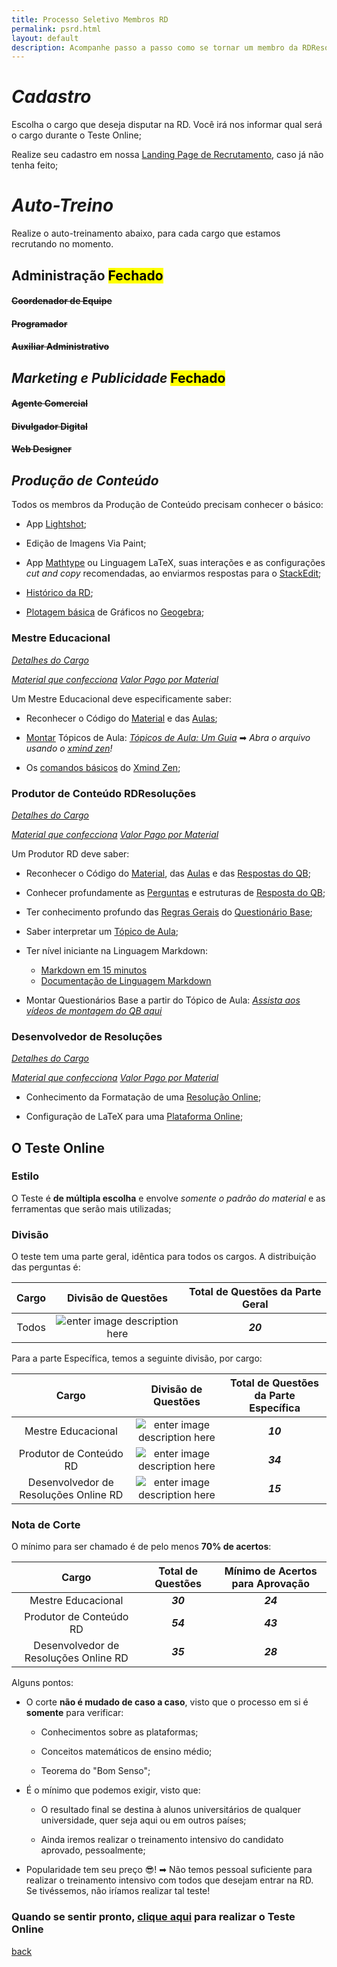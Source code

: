 ```yaml
---
title: Processo Seletivo Membros RD
permalink: psrd.html
layout: default
description: Acompanhe passo a passo como se tornar um membro da RDResoluções!
---
```


# ***Cadastro***
Escolha o cargo que deseja disputar na RD. Você irá nos informar qual será o cargo durante o Teste Online;

Realize seu cadastro em nossa [Landing Page de Recrutamento][recruta], caso já não tenha feito;

# ***Auto-Treino***
Realize o auto-treinamento abaixo, para cada cargo que estamos recrutando no momento.

## Administração <mark>Fechado</mark>

#### ~~Coordenador de Equipe~~

#### ~~Programador~~

#### ~~Auxiliar Administrativo~~

## ***Marketing e Publicidade*** <mark>Fechado</mark>

#### ~~Agente Comercial~~

#### ~~Divulgador Digital~~

#### ~~Web Designer~~

## ***Produção de Conteúdo***

Todos os membros da Produção de Conteúdo precisam conhecer o básico:

* App [Lightshot](./appsqb#lightshot);

* Edição de Imagens Via Paint;

* App [Mathtype][mathtype] ou Linguagem LaTeX, suas interações e as configurações *cut and copy* recomendadas, ao enviarmos respostas para o [StackEdit](./appsqb#stackedit);

* [Histórico da RD](./Empresa);

* [Plotagem básica](./regrasgeraisqb#gráficos) de Gráficos no [Geogebra][geogebra];

### **Mestre Educacional**

[*Detalhes do Cargo*](./cargosrd#mestre-educacional)

[*Material que confecciona*](./materiais#tópico-de-aula)
[*Valor Pago por Material*](./pagamentos)

Um Mestre Educacional deve especificamente saber:

* Reconhecer o Código do [Material](./consultaqb#o-código-dos-materiais) e das [Aulas](./consultaqb#códigos-de-aula);

* [Montar](./materiais#tópico-de-aula) Tópicos de Aula: [*Tópicos de Aula: Um Guia*](https://drive.google.com/open?id=1eNxbKsSJAl4VaQzbva34C-ZyH-61F4Ah) ➡
*Abra o arquivo usando o [xmind zen][xmind]!*

* Os [comandos básicos](./appsqb#xmind-zen) do [Xmind Zen][xmind];

### **Produtor de Conteúdo RDResoluções**

[*Detalhes do Cargo*](./cargosrd#produtor-de-conteúdo-rd)

[*Material que confecciona*](./materiais#questionário-base)
[*Valor Pago por Material*](./pagamentos)

Um Produtor RD deve saber:

* Reconhecer o Código do [Material](./consultaqb#o-código-dos-materiais), das [Aulas](./consultaqb#códigos-de-aula) e das [Respostas do QB](./codigosqb);

* Conhecer profundamente as [Perguntas](./perguntasqb) e estruturas de [Resposta do QB](./respostasqb);

* Ter conhecimento profundo das [Regras Gerais](./regrasgeraisqb) do [Questionário Base](./materiais#questionário-base);

* Saber interpretar um [Tópico de Aula](./materiais#tópico-de-aula);

* Ter nível iniciante na Linguagem Markdown:
    * [Markdown em 15 minutos](https://www.markdowntutorial.com)
    * [Documentação de Linguagem Markdown](https://www.markdownguide.org/getting-started)

* Montar Questionários Base a partir do Tópico de Aula: [*Assista aos vídeos de montagem do QB aqui*](./passoapassoqb)

### **Desenvolvedor de Resoluções**

[*Detalhes do Cargo*](./cargosrd#desenvolvedor-de-resoluções)

[*Material que confecciona*](./materiais#solucao-sbs)
[*Valor Pago por Material*](./pagamentos)

* Conhecimento da Formatação de uma [Resolução Online](./materiais#resolucao-online);

* Configuração de LaTeX para uma [Plataforma Online](./materiais#a-plataforma);

[recruta]: https://www.rdresolucoes.com/

## O Teste Online
### Estilo
O Teste é **de múltipla escolha** e envolve *somente o padrão do material* e as ferramentas que serão mais utilizadas;
### Divisão
O teste tem uma parte geral, idêntica para todos os cargos. A distribuição das perguntas é:

|Cargo|Divisão de Questões|Total de Questões da Parte Geral|
|:---:|:---:|:---:|
|Todos|![enter image description here](https://image.ibb.co/euTTjo/quest_es_gerais.png)|***20***|

Para a parte Específica, temos a seguinte divisão, por cargo:

|Cargo|Divisão de Questões|Total de Questões da Parte Específica|
|:---:|:---:|:---:|
|Mestre Educacional|![enter image description here](https://image.ibb.co/itu14o/QUEST_ES_ME.png)|***10***|
|Produtor de Conteúdo RD|![enter image description here](https://image.ibb.co/jxxcc8/quest_es_PRD.png)|***34***|
|Desenvolvedor de Resoluções Online RD|![enter image description here](https://image.ibb.co/gc6sAT/quest_es_DRD.png)|***15***|

### Nota de Corte
O mínimo para ser chamado é de pelo menos **70% de acertos**:

|Cargo|Total de Questões|Mínimo de Acertos para Aprovação|
|:---:|:---:|:---:|
|Mestre Educacional|***30***|***24***|
|Produtor de Conteúdo RD|***54***|***43***|
|Desenvolvedor de Resoluções Online RD|***35***|***28***|

Alguns pontos:

* O corte **não é mudado de caso a caso**, visto que o processo em si é **somente** para verificar:

    * Conhecimentos sobre as plataformas;

    * Conceitos matemáticos de ensino médio;

    * Teorema do "Bom Senso";

* É o mínimo que podemos exigir, visto que:

    * O resultado final se destina à alunos universitários de qualquer universidade, quer seja aqui ou em outros países;

    * Ainda iremos realizar o treinamento intensivo do candidato aprovado, pessoalmente;

* Popularidade tem seu preço 😎! ➡ Não temos pessoal suficiente para realizar o treinamento intensivo com todos que desejam entrar na RD. Se tivéssemos, não iríamos realizar tal teste!

### Quando se sentir pronto, [clique aqui](./psto.html) para realizar o **Teste Online**

[tuto-nounproject]: https://youtu.be/AXWPUVmfX-s?t=3m57s
[tuto-imgbb]: https://youtu.be/UgxzX_A-8Xg?t=1m19s
[tuto-biodigital]: https://www.youtube.com/
[wix-regrasgerais]: https://rdresolucoes.github.io/Regras-Gerais/
[tuto-scketch]: https://www.youtube.com/
[tuto-autodraw]: https://youtu.be/yOM2mnjU_MI?t=7m57s
[tuto-giphy]: https://www.youtube.com/
[tuto-soundcloud1]: https://www.youtube.com/watch?v=BaPS64diNbE
[tuto-soundcloud2]: https://www.youtube.com/watch?v=-Mp2_N4345s
[imgbb]: https://imgbb.com/
[autodraw]: https://www.autodraw.com/
[mathtype]: http://www.wiris.com/en/downloads/files/2184/010MTW6.9/MathType-win-en-6.9d.exe
[sound]: https://soundcloud.com/
[chem]: https://drive.google.com/file/d/1H1k7io_tZjKncFEr0ch34s2s8144zygb/view?usp=sharing
[ket]: http://lifescience.opensource.epam.com/ketcher/demo.html
[template]: ./tabela-de-templates-v3.0.pdf
[vox]: https://www.google.com/intl/en/chrome/demos/speech.html

[^21]: A RD se reserva ao direito de segurar o pagamento integral de um membro por tempo indeterminado, caso esteja sob suspeita de plágio de material ou possua material a ser corrigido;

[^22]: Supondo mínimo de tal material genérico como 5;

[^23]: durante as revisões internas;

[^24]: <iframe width="100%" height="450" src="https://docs.google.com/spreadsheets/d/e/2PACX-1vTMbxgD-YAQG5fvpTzFv7TqJuXhaKaKd0iGTlT-QUiL2sRXIDb7768WZYqE6YIEygqphnKOmg-qGhPN/pubhtml?gid=1019807899&amp;range=A1:E35&amp;single=true&amp;widget=true&amp;headers=false"></iframe>

[geogebra]: https://www.geogebra.org/classic
[xmind]: https://www.xmind.net/zen/

[back](./)
